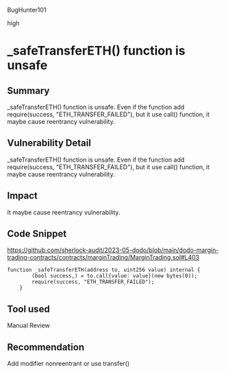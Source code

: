 BugHunter101

high

# _safeTransferETH() function is unsafe

## Summary

_safeTransferETH() function is unsafe. Even if the function add require(success, "ETH_TRANSFER_FAILED"), but it use call() function, it maybe cause reentrancy vulnerability.

## Vulnerability Detail

_safeTransferETH() function is unsafe. Even if the function add require(success, "ETH_TRANSFER_FAILED"), but it use call() function, it maybe cause reentrancy vulnerability.

## Impact

It maybe cause reentrancy vulnerability.

## Code Snippet

https://github.com/sherlock-audit/2023-05-dodo/blob/main/dodo-margin-trading-contracts/contracts/marginTrading/MarginTrading.sol#L403

```solidity
function _safeTransferETH(address to, uint256 value) internal {
        (bool success,) = to.call{value: value}(new bytes(0));
        require(success, "ETH_TRANSFER_FAILED");
    }
```

## Tool used

Manual Review

## Recommendation

Add modifier nonreentrant or use transfer()